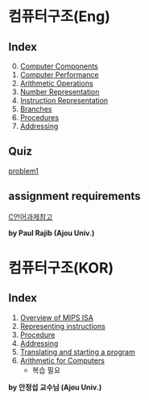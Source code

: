 # 컴퓨터구조(Eng)

## Index

0. [Computer Components](./Computer-Components.md)
1. [Computer Performance](./Computer-Performance.md)
2. [Arithmetic Operations](./Arithmetic-Operation.md)
4. [Number Representation](./Number-Representation.md)
5. [Instruction Representation](./Instruction-Representation.md)
6. [Branches](./Branches.md)
7. [Procedures](./Procedures.md)
8. [Addressing](./Addressing.md)


## Quiz
[problem1](./problem.md)

## assignment requirements
[C언어과제참고](./C언어과제참고.md)

**by Paul Rajib (Ajou Univ.)**

# 컴퓨터구조(KOR)

## Index

1. [Overview of MIPS ISA](./Overview-of-MIPS-ISA.md)
2. [Representing instructions](./Representing-instructions)
3. [Procedure](./Procedure_kor.md)
4. [Addressing](./Addressing_kor.md)
5. [Translating and starting a program](./Translating-starting-program.md)
6. [Arithmetic for Computers](./ArithmeticComputer.md)
    - 복습 필요

**by 안정섭 교수님 (Ajou Univ.)**